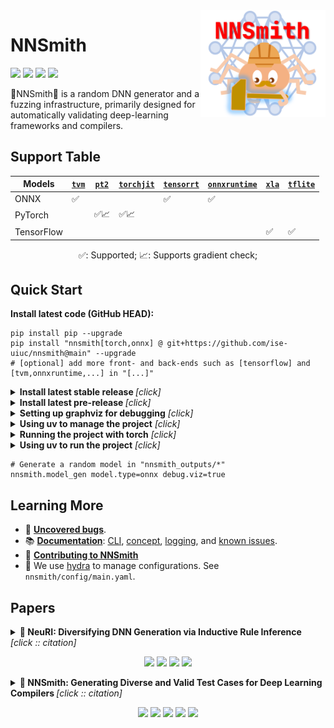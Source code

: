 <div align="center">
    <img src="https://github.com/ganler/nnsmith-logo/raw/master/nnsmith-logo.png" align="right" alt="logo" width="200px"/>
</div>

# NNSmith

[![](https://github.com/ise-uiuc/nnsmith/actions/workflows/ci.yaml/badge.svg)](https://github.com/ise-uiuc/nnsmith/actions/workflows/ci.yaml)
[![](https://img.shields.io/pypi/v/nnsmith?color=g)](https://pypi.org/project/nnsmith/)
[![](https://static.pepy.tech/badge/nnsmith)](https://pepy.tech/project/nnsmith)
[![](https://img.shields.io/pypi/l/nnsmith)](https://github.com/ise-uiuc/nnsmith/blob/main/LICENSE)

🌟NNSmith🌟 is a random DNN generator and a fuzzing infrastructure, primarily designed for automatically validating deep-learning frameworks and compilers.

## Support Table

<div align="center">

| Models | [`tvm`](https://github.com/apache/tvm) | [`pt2`](https://pytorch.org/get-started/pytorch-2.0/) | [`torchjit`](https://pytorch.org/docs/stable/jit.html) | [`tensorrt`](https://github.com/NVIDIA/TensorRT) | [`onnxruntime`](https://github.com/microsoft/onnxruntime) | [`xla`](https://www.tensorflow.org/xla) | [`tflite`](https://www.tensorflow.org/lite) |
| ------------ | ------------------------------------ | ----------------------------------------------- | ---------------------------------------------- | ----------------------------------------- | ------------------------------------- | ----------------------------------------------------- | ------------ |
| ONNX         | ✅                                    |                                                |                                               | ✅ | ✅ |                                                       |  |
| PyTorch |                                      | ✅📈 | ✅📈 |                                          |                                      |                                         |                                             |
| TensorFlow |                                      |                                                       |                                                        |                                           |                                       | ✅                                                    | ✅ |

✅: Supported; 📈: Supports gradient check;

</div>

## Quick Start

**Install latest code (GitHub HEAD):**

```shell
pip install pip --upgrade
pip install "nnsmith[torch,onnx] @ git+https://github.com/ise-uiuc/nnsmith@main" --upgrade
# [optional] add more front- and back-ends such as [tensorflow] and [tvm,onnxruntime,...] in "[...]"
```

<details><summary><b>Install latest stable release </b> <i>[click]</i></summary>
<div>

```shell
pip install "nnsmith[torch,onnx]" --upgrade
```

</div>
</details>

<details><summary><b>Install latest pre-release </b> <i>[click]</i></summary>
<div>

```shell
pip install "nnsmith[torch,onnx]" --upgrade --pre
```

</div>
</details>

<details><summary><b>Setting up graphviz for debugging</b> <i>[click]</i></summary>
<div>

Graphviz provides `dot` for visualizing graphs in nice pictures. But it needs to be installed via the following methods:

```shell
sudo apt-get install graphviz graphviz-dev      # Linux
brew install graphviz                           # MacOS
conda install --channel conda-forge pygraphviz  # Conda
choco install graphviz                          # Windows

pip install pygraphviz  # Final step.
```

Also see [pygraphviz install guidance](https://pygraphviz.github.io/documentation/stable/install.html).

</div>
</details>

<details><summary><b>Using uv to manage the project</b> <i>[click]</i></summary>
<div>

To use [uv](https://github.com/astral-sh/uv) for dependency management and virtual environment setup, follow these steps:

1. Install uv:
   ```shell
   pip install uv
   ```

2. Create a virtual environment and install dependencies:
   ```shell
   uv venv
   uv pip install -r requirements/core.txt
   uv pip install -r requirements/dev.txt
   uv pip install -r requirements/exp.txt  # Optional, for experimental features
   ```

3. Activate the virtual environment:
   - Windows: `.venv\Scripts\activate`
   - Unix/MacOS: `source .venv/bin/activate`

4. Run the project:
   ```shell
   nnsmith.model_gen model.type=onnx debug.viz=true
   ```

</div>
</details>

<details><summary><b>Running the project with torch</b> <i>[click]</i></summary>
<div>

To run the project using PyTorch, follow these steps:

1. Ensure you have installed the torch dependency:
   ```shell
   pip install torch>=1.9.0
   ```

2. Generate a random model using torch:
   ```shell
   nnsmith.model_gen model.type=torch debug.viz=true
   ```

3. Execute the model:
   ```shell
   nnsmith.model_exec model.type=torch
   ```

</div>
</details>

<details><summary><b>Using uv to run the project</b> <i>[click]</i></summary>
<div>

To run the project using uv, follow these steps:

1. Install uv:
   ```shell
   pip install uv
   ```

2. Create a virtual environment and install dependencies:
   ```shell
   uv venv
   uv pip install -r requirements/core.txt
   uv pip install -r requirements/dev.txt
   uv pip install -r requirements/exp.txt  # Optional, for experimental features
   ```

3. Activate the virtual environment:
   - Windows: `.venv\Scripts\activate`
   - Unix/MacOS: `source .venv/bin/activate`

4. Run the project:
   ```shell
   uv tool run --from nnsmith nnsmith.model_gen model.type=torch debug.viz=true
   uv tool run --from nnsmith nnsmith.model_exec model.type=torch
   ```

</div>
</details>

```shell
# Generate a random model in "nnsmith_outputs/*"
nnsmith.model_gen model.type=onnx debug.viz=true
```

## Learning More

- 🐛 [**Uncovered bugs**](doc/bugs.md).
- 📚 [**Documentation**](doc/): [CLI](doc/cli.md), [concept](doc/concept.md), [logging](doc/log-and-err.md), and [known issues](doc/known-issues.md).
- 🤗 [**Contributing to NNSmith**](doc/CONTRIBUTING.md)
- 📝 We use [hydra](https://hydra.cc/) to manage configurations. See `nnsmith/config/main.yaml`.

## Papers

<details><summary><b> 📜 NeuRI: Diversifying DNN Generation via Inductive Rule Inference </b> <i>[click :: citation]</i></summary>
<div>

```bibtex
@article{liu2023neuri,
  title = {NeuRI: Diversifying DNN Generation via Inductive Rule Inference},
  author = {Liu, Jiawei and Peng, Jinjun and Wang, Yuyao and Zhang, Lingming},
  journal = {arXiv preprint arXiv:2302.02261},
  year = {2023},
}
```

</div>
</details>

<p align="center">
    <a href="https://arxiv.org/abs/2302.02261"><img src="https://img.shields.io/badge/Paper-FSE'23-a55fed.svg"></a>
    <a href="https://arxiv.org/abs/2302.02261"><img src="https://img.shields.io/badge/arXiv-2302.02261-b31b1b.svg"></a>
    <a href="https://github.com/ise-uiuc/neuri-artifact"><img src="https://img.shields.io/badge/artifact-git-black.svg"></a>
    <a href="https://doi.org/10.5281/zenodo.8319975"><img src="https://zenodo.org/badge/DOI/10.5281/zenodo.8319975.svg"></a>
</p>

<details><summary><b> 📜 NNSmith: Generating Diverse and Valid Test Cases for Deep Learning Compilers </b> <i>[click :: citation]</i></summary>
<div>

```bibtex
@inproceedings{liu2023nnsmith,
  title={Nnsmith: Generating diverse and valid test cases for deep learning compilers},
  author={Liu, Jiawei and Lin, Jinkun and Ruffy, Fabian and Tan, Cheng and Li, Jinyang and Panda, Aurojit and Zhang, Lingming},
  booktitle={Proceedings of the 28th ACM International Conference on Architectural Support for Programming Languages and Operating Systems, Volume 2},
  pages={530--543},
  year={2023}
}
```

</div>
</details>

<p align="center">
    <a href="https://dl.acm.org/doi/10.1145/3575693.3575707"><img src="https://img.shields.io/badge/Paper-ASPLOS'23-a55fed.svg"></a>
    <a href="https://arxiv.org/abs/2207.13066"><img src="https://img.shields.io/badge/arXiv-2207.13066-b31b1b.svg"></a>
    <a href="http://nnsmith-asplos.rtfd.io/"><img src="https://img.shields.io/badge/artifact-doc-black.svg"></a>
    <a href="https://github.com/ganler/nnsmith-asplos-artifact"><img src="https://img.shields.io/badge/artifact-git-black.svg"></a>
    <a href="https://doi.org/10.5281/zenodo.7222132"><img src="https://zenodo.org/badge/DOI/10.5281/zenodo.7222132.svg"></a>
</p>
